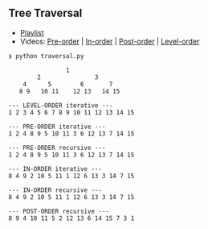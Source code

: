 ## Tree Traversal

* [Playlist](https://www.youtube.com/playlist?list=PL9xmBV_5YoZO1JC2RgEi04nLy6D-rKk6b)
* Videos: [Pre-order](https://youtu.be/1WxLM2hwL-U) | [In-order](https://youtu.be/5dySuyZf9Qg) | [Post-order](https://youtu.be/4zVdfkpcT6U) | [Level-order](https://youtu.be/IozGo2kwRYE)

```
❯ python traversal.py
 
                1
        2               3
    4      5        6       7  
   8 9   10 11    12 13   14 15
        
--- LEVEL-ORDER iterative ---
1 2 3 4 5 6 7 8 9 10 11 12 13 14 15 

--- PRE-ORDER iterative ---
1 2 4 8 9 5 10 11 3 6 12 13 7 14 15 

--- PRE-ORDER recursive ---
1 2 4 8 9 5 10 11 3 6 12 13 7 14 15 

--- IN-ORDER iterative ---
8 4 9 2 10 5 11 1 12 6 13 3 14 7 15 

--- IN-ORDER recursive ---
8 4 9 2 10 5 11 1 12 6 13 3 14 7 15 

--- POST-ORDER recursive ---
8 9 4 10 11 5 2 12 13 6 14 15 7 3 1 
```